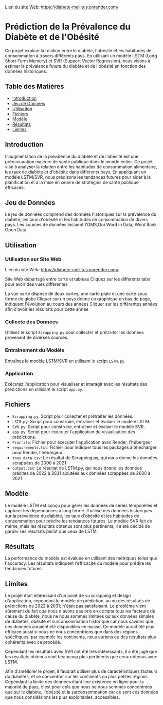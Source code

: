 Lien du site Web:
https://diabete-mellitus.onrender.com/

# Prédiction de la Prévalence du Diabète et de l'Obésité

Ce projet explore la relation entre le diabète, l'obésité et les habitudes de consommation à travers différents pays. En utilisant un modèle LSTM (Long Short-Term Memory) et SVR (Support Vector Regression), nous visons à estimer la prévalence future du diabète et de l'obésité en fonction des données historiques.

## Table des Matières

- [Introduction](#introduction)
- [Jeu de Données](#jeu-de-données)
- [Utilisation](#utilisation)
- [Fichiers](#fichiers)
- [Modèle](#modèle)
- [Résultats](#résultats)
- [Limites](#limites)

## Introduction

L'augmentation de la prévalence du diabète et de l'obésité est une préoccupation majeure de santé publique dans le monde entier. Ce projet vise à analyser la relation entre les habitudes de consommation alimentaire, les taux de diabète et d'obésité dans différents pays. En appliquant un modèle LSTM/SVR, nous prédisons les tendances futures pour aider à la planification et à la mise en œuvre de stratégies de santé publique efficaces.

## Jeu de Données

Le jeu de données comprend des données historiques sur la prévalence du diabète, les taux d'obésité et les habitudes de consommation de divers pays. Les sources de données incluent l'OMS,Our Word in Data, Word Bank Open Data.

## Utilisation

### Utilisation sur Site Web

Lien du site Web:
https://diabete-mellitus.onrender.com/

Site Web départagé entre carte et tableau
Cliquez sur les différents tabs pour avoir des vues différentes

La vue carte dispose de deux cartes, une carte plate et une carte sous forme de globe
Cliquer sur un pays donne un graphique en bas de page, indiquant l'évolution au cours des années
Cliquer sur les différentes années afin d'avoir les résultats pour cette année

### Collecte des Données

Utilisez le script `Scrapping.py` pour collecter et prétraiter les données provenant de diverses sources.

### Entraînement du Modèle

Entraînez le modèle LSTM/SVR en utilisant le script `LSTM.py`.

### Application

Exécutez l'application pour visualiser et interagir avec les résultats des prédictions en utilisant le script `app.py`.

## Fichiers

- `Scrapping.py`: Script pour collecter et prétraiter les données.
- `LSTM.py`: Script pour construire, entraîner et évaluer le modèle LSTM.
- `SVR.py`: Script pour construire, entraîner et évaluer le modèle SVR.
- `app.py`: Script pour éxecuter l'application de visualisation des prédictions.
- `Procfile`: Fichier pour éxecuter l'application avec Render, l'hébergeur
- `requirements.txt`: Fichier pour indiquer tous les packages à télécharger pour Render, l'hébergeur
- `tous_data.csv`: Le résultat de Scrapping.py, qui nous donne les données scrappées de 2000 à 2021
- `output.csv`: Le résultat de LSTM.py, qui nous donne les données prédites de 2022 à 2031 ajoutées aux données scrappées de 2000 à 2021

## Modèle

Le modèle LSTM est conçu pour gérer les données de séries temporelles et capturer les dépendances à long terme. Il utilise des données historiques sur la prévalence du diabète, les taux d'obésité et les habitudes de consommation pour prédire les tendances futures.
Le modèle SVR fait de même, mais les résultats obtenus sont plus pertinents, il a été décidé de garder ses résultats plutôt que ceux de LSTM.

## Résultats

La performance du modèle est évaluée en utilisant des métriques  telles que l'accuracy. Les résultats indiquent l'efficacité du modèle pour prédire les tendances futures.

## Limites
Le projet était intéressant d'un point de vu scrapping et design d'application, cependant le modèle de prédiction, au vu des résultats de prédictions de 2022 à 2031; n'était pas satisfaisant. Le problème vient sûrement du fait que nous n'avons pas pris en compte tous les facteurs de cause du diabète, nous ne nous sommes limitées qu'aux données simples de diabètes, obésité et surconsommation historique car nous savions que ces données auraient été disponibles en masse.
Ce modèle aurait été plus efficace aussi si nous ne nous concentrions que dans des régions spécifiques, par exemple les continents, nous aurions eu des résultats plus cohérents avec ce procédé.

Cependant les résultats avec SVR ont été très intéressants, il a été jugé que les résultats obtenus sont beaucoup plus pertinents que ceux obtenus avec LSTM.

Afin d'améliorer le projet, il faudrait utiliser plus de caractéristiques facteurs du diabètes, et se concentrer sur les continents ou plus petites régions.
Cependant la limite des données étant leur existence en ligne pour la majorité de pays, c'est pour cela que nous ne nous sommes concentrées que sur le diabète, l'obésité et la surconsommation car ce sont ces données que nous considérions les plus exploitables, accessibles.

